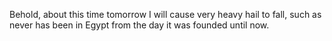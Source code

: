 Behold, about this time tomorrow I will cause very heavy hail to fall, such as never has been in Egypt from the day it was founded until now.
